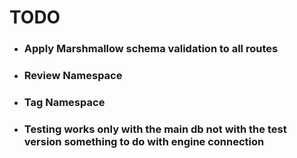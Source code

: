 # TODO 
- ### Apply Marshmallow schema validation to all routes
- ### Review Namespace
- ### Tag Namespace
- ### Testing works only with the main db not with the test version something to do with engine connection

